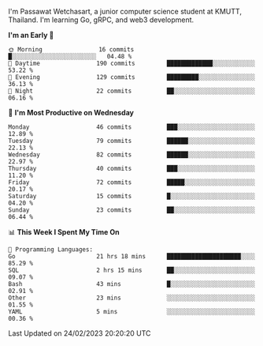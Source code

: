 
I'm Passawat Wetchasart, a junior computer science student at KMUTT, Thailand. I'm learning Go, gRPC, and web3 development.



<!--START_SECTION:waka-->
**I'm an Early 🐤** 

```text
🌞 Morning                16 commits          █░░░░░░░░░░░░░░░░░░░░░░░░   04.48 % 
🌆 Daytime                190 commits         █████████████░░░░░░░░░░░░   53.22 % 
🌃 Evening                129 commits         █████████░░░░░░░░░░░░░░░░   36.13 % 
🌙 Night                  22 commits          ██░░░░░░░░░░░░░░░░░░░░░░░   06.16 % 
```
📅 **I'm Most Productive on Wednesday** 

```text
Monday                   46 commits          ███░░░░░░░░░░░░░░░░░░░░░░   12.89 % 
Tuesday                  79 commits          ██████░░░░░░░░░░░░░░░░░░░   22.13 % 
Wednesday                82 commits          ██████░░░░░░░░░░░░░░░░░░░   22.97 % 
Thursday                 40 commits          ███░░░░░░░░░░░░░░░░░░░░░░   11.20 % 
Friday                   72 commits          █████░░░░░░░░░░░░░░░░░░░░   20.17 % 
Saturday                 15 commits          █░░░░░░░░░░░░░░░░░░░░░░░░   04.20 % 
Sunday                   23 commits          ██░░░░░░░░░░░░░░░░░░░░░░░   06.44 % 
```


📊 **This Week I Spent My Time On** 

```text
💬 Programming Languages: 
Go                       21 hrs 18 mins      █████████████████████░░░░   85.29 % 
SQL                      2 hrs 15 mins       ██░░░░░░░░░░░░░░░░░░░░░░░   09.07 % 
Bash                     43 mins             █░░░░░░░░░░░░░░░░░░░░░░░░   02.91 % 
Other                    23 mins             ░░░░░░░░░░░░░░░░░░░░░░░░░   01.55 % 
YAML                     5 mins              ░░░░░░░░░░░░░░░░░░░░░░░░░   00.36 % 
```


 Last Updated on 24/02/2023 20:20:20 UTC
<!--END_SECTION:waka-->

<!--
**markpassawat/markpassawat** is a ✨ _special_ ✨ repository because its `README.md` (this file) appears on your GitHub profile.

Here are some ideas to get you started:

- 🔭 I’m currently working on ...
- 🌱 I’m currently learning ...
- 👯 I’m looking to collaborate on ...
- 🤔 I’m looking for help with ...
- 💬 Ask me about ...
- 📫 How to reach me: ...
- 😄 Pronouns: He/Him
- ⚡ Fun fact: ...
-->
